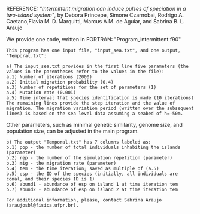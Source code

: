 REFERENCE: _"Intermittent migration can induce pulses of speciation in a two-island system"_, by
Debora Princepe, Simone Czarnobai, Rodrigo A. Caetano,Flavia M. D. Marquitti, Marcus A.M. de Aguiar, and Sabrina B. L. Araujo

We provide one code, written in FORTRAN: "Program_intermittent.f90"

	This program has one input file, "input_sea.txt", and one output, "Temporal.txt":
	
	a) The input_sea.txt provides in the first line five parameters (the values in the parentheses refer to the values in the file):
	a.1) Number of iterations (2000) 
	a.2) Initial migration probability (0.4)
	a.3) Number of repetitions for the set of parameters (1)
	a.4) Mutation rate (0.001)
	a.5) Time interval that species identification is made (10 iterations)
	The remaining lines provide the step iteration and the value of migration. The migration variation period (written over the subsequent lines) is based on the sea level data assuming a seabed of h=-50m.

Other parameters, such as minimal genetic similarity, genome size, and population size,  can be adjusted in the main program.
	
	b) The output "Temporal.txt" has 7 columns labeled as: 
	b.1) pop - the number of total individuals inhabiting the islands (parameter)
	b.2) rep - the number of the simulation repetition (parameter)
	b.3) mig - the migration rate (parameter)
	b.4) tem - the time iteration; saved as multiple of (a.5)
	b.5) esp - the ID of the species (initially, all individuals are conal, and their species ID is 1)
	b.6) abund1 - abundance of esp on island 1 at time iteration tem
	b.7) abund2 - abundance of esp on island 2 at time iteration tem

	For additional information, please, contact Sabrina Araujo (araujosbl@fisica.ufpr.br). 
